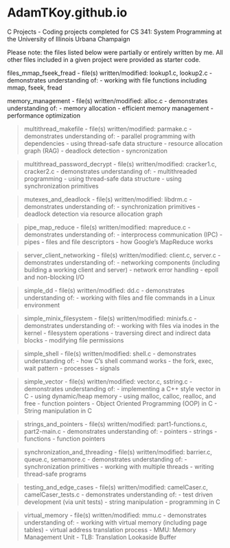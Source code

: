 # AdamTKoy.github.io

C Projects - Coding projects completed for CS 341: System Programming at the University of Illinois Urbana Champaign

Please note: the files listed below were partially or entirely written by me. All other files included in a given project were provided as starter code.

files_mmap_fseek_fread
	- file(s) written/modified: lookup1.c, lookup2.c
	- demonstrates understanding of:
		- working with file functions including mmap, fseek, fread

memory_management
	- file(s) written/modified: alloc.c
	- demonstrates understanding of:
		- memory allocation
		- efficient memory management
		- performance optimization

> multithread_makefile
	- file(s) written/modified: parmake.c
	- demonstrates understanding of:
		- parallel programming with dependencies
		- using thread-safe data structure
		- resource allocation graph (RAG)
		- deadlock detection
		- syncronization

> multithread_password_decrypt
	- file(s) written/modified: cracker1.c, cracker2.c
	- demonstrates understanding of:
		- multithreaded programming
		- using thread-safe data structure
		- using synchronization primitives

> mutexes_and_deadlock
	- file(s) written/modified: libdrm.c
	- demonstrates understanding of:
		- synchronization primitives
		- deadlock detection via resource allocation graph

> pipe_map_reduce
	- file(s) written/modified: mapreduce.c
	- demonstrates understanding of:
		- interprocess communication (IPC)
		- pipes
		- files and file descriptors
		- how Google’s MapReduce works

> server_client_networking
	- file(s) written/modified: client.c, server.c
	- demonstrates understanding of:
		- networking components (including building a working client and server)
		- network error handling
		- epoll and non-blocking I/O

> simple_dd
	- file(s) written/modified: dd.c
	- demonstrates understanding of:
    - working with files and file commands in a Linux environment

> simple_minix_filesystem
	- file(s) written/modified: minixfs.c
	- demonstrates understanding of:
		- working with files via inodes in the kernel
		- filesystem operations
		- traversing direct and indirect data blocks
		- modifying file permissions

> simple_shell
	- file(s) written/modified: shell.c
	- demonstrates understanding of:
		- how C’s shell command works
		- the fork, exec, wait pattern
		- processes
		- signals

> simple_vector
	- file(s) written/modified: vector.c, sstring.c
	- demonstrates understanding of:
		- implementing a C++ style vector in C
		- using dynamic/heap memory
		- using malloc, calloc, realloc, and free
		- function pointers
		- Object Oriented Programming (OOP) in C
		- String manipulation in C

> strings_and_pointers
	- file(s) written/modified: part1-functions.c, part2-main.c
	- demonstrates understanding of:
		- pointers
		- strings
		- functions
		- function pointers

> synchronization_and_threading
	- file(s) written/modified: barrier.c, queue.c, semamore.c
	- demonstrates understanding of:
		- synchronization primitives
		- working with multiple threads
		- writing thread-safe programs

> testing_and_edge_cases
	- file(s) written/modified: camelCaser.c, camelCaser_tests.c
	- demonstrates understanding of: 
		- test driven development (via unit tests)
		- string manipulation
		- programming in C

> virtual_memory
	- file(s) written/modified: mmu.c
	- demonstrates understanding of:
		- working with virtual memory (including page tables)
		- virtual address translation process
		- MMU: Memory Management Unit
		- TLB: Translation Lookaside Buffer
